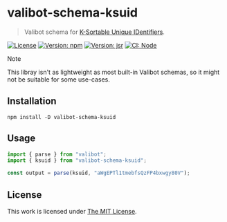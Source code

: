 # valibot-schema-ksuid

> Valibot schema for [K-Sortable Unique IDentifiers](https://github.com/segmentio/ksuid).

[![License](https://img.shields.io/github/license/idleberg/valibot-schema-ksuid?color=blue&style=for-the-badge)](https://github.com/idleberg/valibot-schema-ksuid/blob/main/LICENSE)
[![Version: npm](https://img.shields.io/npm/v/valibot-schema-ksuid?style=for-the-badge)](https://www.npmjs.org/package/valibot-schema-ksuid)
[![Version: jsr](https://img.shields.io/jsr/v/@idleberg/valibot-schema-ksuid?style=for-the-badge)](https://jsr.io/@idleberg/valibot-schema-ksuid)
[![CI: Node](https://img.shields.io/github/actions/workflow/status/idleberg/valibot-schemas/node.yml?logo=nodedotjs&logoColor=white&style=for-the-badge)](https://github.com/idleberg/valibot-schemas/actions/workflows/node.yml)

> [!NOTE]
> This libray isn't as lightweight as most built-in Valibot schemas, so it might not be suitable for some use-cases.

## Installation

```shell
npm install -D valibot-schema-ksuid
```

## Usage

```javascript
import { parse } from "valibot";
import { ksuid } from "valibot-schema-ksuid";

const output = parse(ksuid, "aWgEPTl1tmebfsQzFP4bxwgy80V");
```

## License

This work is licensed under [The MIT License](LICENSE).
